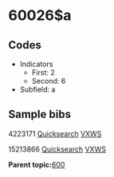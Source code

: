 # 60026$a

## Codes

-   Indicators
    -   First: 2
    -   Second: 6
-   Subfield: a

## Sample bibs

4223171 [Quicksearch](https://search.library.yale.edu/catalog/4223171) [VXWS](http://prodorbis.library.yale.edu:7014/vxws/GetHoldingsService?bibId=4223171)

15213866 [Quicksearch](https://search.library.yale.edu/catalog/15213866) [VXWS](http://prodorbis.library.yale.edu:7014/vxws/GetHoldingsService?bibId=15213866)

**Parent topic:**[600](../../tags/600/600.md)

